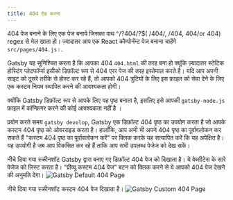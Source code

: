 ```yaml
---
title: 404 ऐड करना
---
```


404 पेज बनाने के लिए एक पेज बनाये जिसका पाथ ^\/?404\/?$( /404/, /404, 404/or 404) regex से मेल खाता हो। ज़्यादातर आप एक React कौम्पोनॅन्ट पेज बनाना चाहेंगे `src/pages/404.js`।.

Gatsby यह सुनिश्चित करता है कि आपका 404 `404.html` की तरह बना हो क्यूंकि ज़्यादातर स्टेटिक होस्टिंग प्लेटफॉर्म्स इसीको डिफ़ॉल्ट रूप से 404 एरर पेज की तरह इस्तेमाल करते है। यदि आप अपनी साइट को दूसरे तरीके से होस्ट कर रहे हैं, तो आपको 404 त्रुटियों के लिए इस फ़ाइल को सेवा देने के लिए एक कस्टम नियम स्थापित करने की आवश्यकता होगी।

क्योंकि Gatsby डिफ़ॉल्ट रूप से आपके लिए यह पृष्ठ बनाता है, इसलिए इसे आपकी `gatsby-node.js` फ़ाइल में कॉन्फ़िगर करने की कोई आवश्यकता नहीं है ।

प्रयोग करते समय `gatsby develop`, Gatsby एक डिफ़ॉल्ट 404 पृष्ठ का उपयोग करता है जो आपके कस्टम 404 पृष्ठ को ओवरराइड करता है। हालाँकि, आप अभी भी अपने 404 पृष्ठ का पूर्वावलोकन कर सकते हैं "कस्टम 404 पृष्ठ का पूर्वावलोकन करें" पर क्लिक करके यह सत्यापित करें कि यह अपेक्षित है। यह उपयोगी है जब आप विकसित कर रहे हैं ताकि आप सभी उपलब्ध पेजेज को देख सकें।


नीचे दिया गया स्क्रीनशॉट Gatsby द्वारा बनाए गए डिफ़ॉल्ट 404 पेज को दिखाता है।
ये वेब्सीटेस के सारे पेजेज को लिस्ट करता है। "प्रीव्यू कस्टम 404 पेज" बटन को क्लिक करने से ये आपको 404 पेज देखने की अनुमति देगा।
![Gatsby Default 404 Page](images/gatsby-default-404.png)

नीचे दिया गया स्क्रीनशॉट कस्टम 404 पेज दिखाता है।
![Gatsby Custom 404 Page](images/gatsby-custom-404.png)

